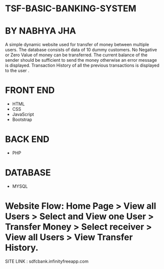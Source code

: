 # TSF-BASIC-BANKING-SYSTEM
# BY NABHYA JHA
A simple dynamic website used for transfer of money between multiple users.
The database consists of data of 10 dummy customers.
No Negative or Zero Value of money can be transferred.
The current balance of the sender should be sufficient to send the money otherwise an error message is displayed.
Transaction History of all the previous transactions is displayed to the user . 

# FRONT END
* HTML
* CSS
* JavaScript
* Bootstrap

# BACK END
* PHP

# DATABASE
* MYSQL

# Website Flow: Home Page > View all Users > Select and View one User > Transfer Money > Select receiver > View all Users > View Transfer History.
SITE LINK : sdfcbank.infinityfreeapp.com
